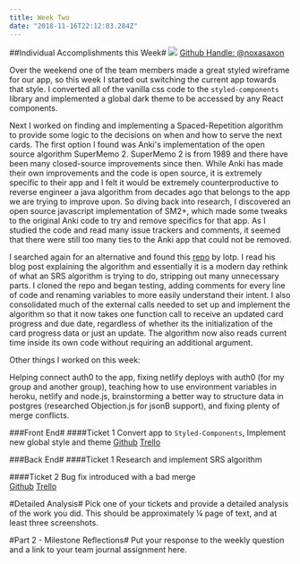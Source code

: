 ```yaml
---
title: Week Two
date: "2018-11-16T22:12:03.284Z"
---
```


##Individual Accomplishments this Week#
![](https://i.imgur.com/jFcq3Qe.png)
[Github Handle: @noxasaxon](https://github.com/noxasaxon)


Over the weekend one of the team members made a great styled wireframe for our app, so this week I started out switching the current app towards that style. I converted all of the 
vanilla css code to the ```styled-components``` library and implemented a global dark theme to be accessed by any React components.

Next I worked on finding and implementing a Spaced-Repetition algorithm to provide some logic to the decisions on when and how to serve the next cards. The first 
option I found was Anki's implementation of the open source algorithm SuperMemo 2. SuperMemo 2 is from 1989 and there have been many closed-source improvements since then.
While Anki has made their own improvements and the code is open source, it is extremely specific to their app and I felt it would be extremely counterproductive to reverse
engineer a java algorithm from decades ago that belongs to the app we are trying to improve upon. So diving back into research, I discovered an open source javascript implementation of SM2+, which made some tweaks to the original Anki code to try and remove specifics for that app. As I studied the code and read many issue trackers and comments, it seemed that there
were still too many ties to the Anki app that could not be removed.

I searched again for an alternative and found this [repo](https://github.com/lo-tp/memory-scheduler) by lotp. I read his blog post explaining the algorithm and essentially it is a
modern day rethink of what an SRS algorithm is trying to do, stripping out many unnecessary parts. I cloned the repo and began testing, adding comments for every line of code and 
renaming variables to more easily understand their intent. I also consolidated much of the external calls needed to set up and implement the algorithm so that it now takes one function
call to receive an updated card progress and due date, regardless of whether its the initialization of the card progress data or just an update. The algorithm now also reads 
current time inside its own code without requiring an additional argument. 

Other things I worked on this week: 

Helping connect auth0 to the app, fixing netlify deploys with auth0 (for my group and another group), teaching how to use environment variables in heroku, netlify and node.js,
brainstorming a better way to structure data in postgres (researched Objection.js for jsonB support), and fixing plenty of merge conflicts.

###Front End# 
####Ticket 1
Convert app to  ```Styled-Components```, Implement new global style and theme
[Github](https://github.com/Lambda-School-Labs/Labs8-SpacedRep/pull/22)         [Trello](https://trello.com/c/WzJXj55Q)


###Back End#
####Ticket 1
Research and implement SRS algorithm


####Ticket 2
Bug fix introduced with a bad merge  
[Github](https://github.com/Lambda-School-Labs/Labs8-SpacedRep/pull/23)
[Trello](https://trello.com/c/Tv7TFIPL)


#Detailed Analysis# Pick one of your tickets and provide a detailed analysis of the work you did. This should be approximately ¼ page of text, and at least three screenshots.

#Part 2 - Milestone Reflections# Put your response to the weekly question and a link to your team journal assignment here.